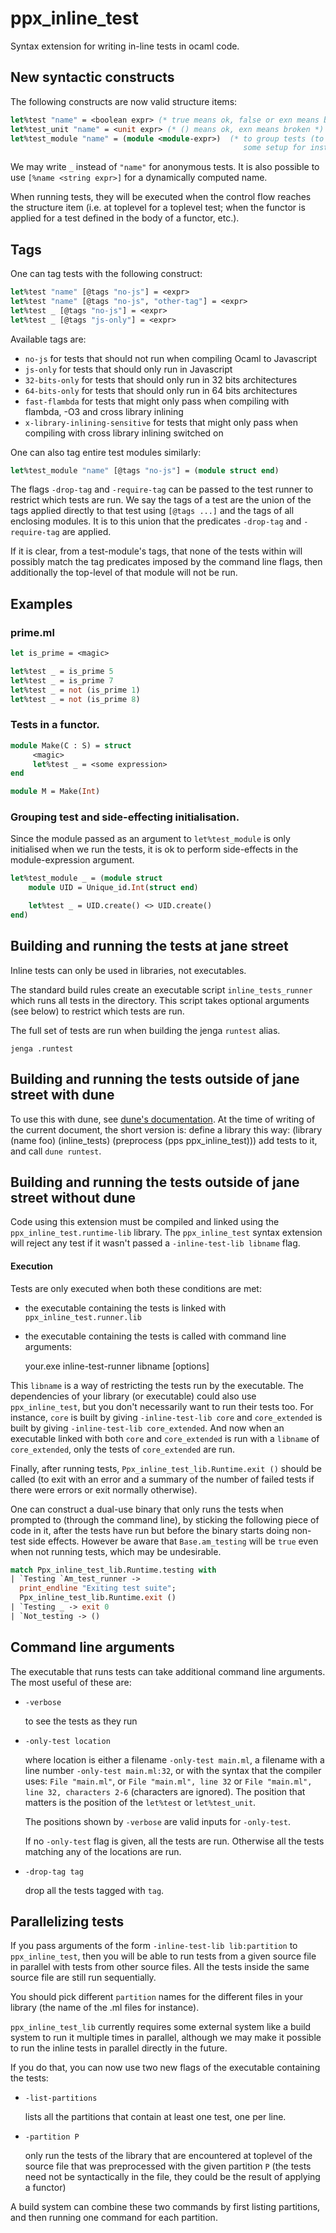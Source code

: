 ppx_inline_test
===============

Syntax extension for writing in-line tests in ocaml code.

New syntactic constructs
------------------------

The following constructs are now valid structure items:

```ocaml
let%test "name" = <boolean expr> (* true means ok, false or exn means broken *)
let%test_unit "name" = <unit expr> (* () means ok, exn means broken *)
let%test_module "name" = (module <module-expr>)  (* to group tests (to share
                                                    some setup for instance) *)
```

We may write `_` instead of `"name"` for anonymous tests. It is also possible to use
`[%name <string expr>]` for a dynamically computed name.


When running tests, they will be executed when the control flow reaches the structure item
(i.e. at toplevel for a toplevel test; when the functor is applied for a test defined in
the body of a functor, etc.).

Tags
----
One can tag tests with the following construct:

```ocaml
let%test "name" [@tags "no-js"] = <expr>
let%test "name" [@tags "no-js", "other-tag"] = <expr>
let%test _ [@tags "no-js"] = <expr>
let%test _ [@tags "js-only"] = <expr>
```

Available tags are:
*   `no-js` for tests that should not run when compiling Ocaml to Javascript
*   `js-only` for tests that should only run in Javascript
*   `32-bits-only` for tests that should only run in 32 bits architectures
*   `64-bits-only` for tests that should only run in 64 bits architectures
*   `fast-flambda` for tests that might only pass when compiling with flambda, -O3
    and cross library inlining
*   `x-library-inlining-sensitive` for tests that might only pass when compiling
    with cross library inlining switched on

One can also tag entire test modules similarly:

```ocaml
let%test_module "name" [@tags "no-js"] = (module struct end)
```

The flags `-drop-tag` and `-require-tag` can be passed to the test runner to restrict
which tests are run. We say the tags of a test are the union of the tags applied directly
to that test using `[@tags ...]` and the tags of all enclosing modules. It is to this
union that the predicates `-drop-tag` and `-require-tag` are applied.

If it is clear, from a test-module's tags, that none of the tests within will possibly
match the tag predicates imposed by the command line flags, then additionally the
top-level of that module will not be run.

Examples
--------

### prime.ml

```ocaml
let is_prime = <magic>

let%test _ = is_prime 5
let%test _ = is_prime 7
let%test _ = not (is_prime 1)
let%test _ = not (is_prime 8)
```

### Tests in a functor.

```ocaml
module Make(C : S) = struct
     <magic>
     let%test _ = <some expression>
end

module M = Make(Int)
```

### Grouping test and side-effecting initialisation.

Since the module passed as an argument to `let%test_module` is only initialised when we
run the tests, it is ok to perform side-effects in the module-expression argument.

```ocaml
let%test_module _ = (module struct
    module UID = Unique_id.Int(struct end)

    let%test _ = UID.create() <> UID.create()
end)
```

Building and running the tests at jane street
--------------------------------

Inline tests can only be used in libraries, not executables.

The standard build rules create an executable script `inline_tests_runner` which runs all
tests in the directory. This script takes optional arguments (see below) to restrict which
tests are run.

The full set of tests are run when building the jenga `runtest` alias.

    jenga .runtest

Building and running the tests outside of jane street with dune
----------------------------------------

To use this with dune, see [dune's documentation](https://dune.readthedocs.io/en/latest/tests.html).
At the time of writing of the current document, the short version is:
define a library this way:
    (library
     (name foo)
     (inline_tests)
     (preprocess (pps ppx_inline_test)))
add tests to it, and call `dune runtest`.

Building and running the tests outside of jane street without dune
----------------------------------------

Code using this extension must be compiled and linked using the
`ppx_inline_test.runtime-lib` library. The `ppx_inline_test` syntax extension will reject
any test if it wasn't passed a `-inline-test-lib libname` flag.

#### Execution

Tests are only executed when both these conditions are met:

- the executable containing the tests is linked with `ppx_inline_test.runner.lib`
- the executable containing the tests is called with command line arguments:

    your.exe inline-test-runner libname [options]

This `libname` is a way of restricting the tests run by the executable. The dependencies
of your library (or executable) could also use `ppx_inline_test`, but you don't
necessarily want to run their tests too. For instance, `core` is built by giving
`-inline-test-lib core` and `core_extended` is built by giving `-inline-test-lib
core_extended`. And now when an executable linked with both `core` and `core_extended` is
run with a `libname` of `core_extended`, only the tests of `core_extended` are run.

Finally, after running tests, `Ppx_inline_test_lib.Runtime.exit ()` should be called (to
exit with an error and a summary of the number of failed tests if there were errors or
exit normally otherwise).

One can construct a dual-use binary that only runs the tests when prompted to (through the
command line), by sticking the following piece of code in it, after the tests have run but
before the binary starts doing non-test side effects. However be aware that
`Base.am_testing` will be `true` even when not running tests, which may be undesirable.

```ocaml
match Ppx_inline_test_lib.Runtime.testing with
| `Testing `Am_test_runner ->
  print_endline "Exiting test suite";
  Ppx_inline_test_lib.Runtime.exit ()
| `Testing _ -> exit 0
| `Not_testing -> ()
```

Command line arguments
----------------------

The executable that runs tests can take additional command line arguments. The most useful
of these are:

*   `-verbose`

    to see the tests as they run

*   `-only-test location`

    where location is either a filename `-only-test main.ml`, a filename
    with a line number `-only-test main.ml:32`, or with the syntax that the
    compiler uses: `File "main.ml"`, or `File "main.ml", line 32` or `File "main.ml",
    line 32, characters 2-6` (characters are ignored).
    The position that matters is the position of the `let%test` or `let%test_unit`.

    The positions shown by `-verbose` are valid inputs for `-only-test`.

    If no `-only-test` flag is given, all the tests are
    run. Otherwise all the tests matching any of the locations are run.

*   `-drop-tag tag`
 
    drop all the tests tagged with `tag`.
    
Parallelizing tests
-------------------

If you pass arguments of the form `-inline-test-lib lib:partition` to `ppx_inline_test`,
then you will be able to run tests from a given source file in parallel with tests from
other source files. All the tests inside the same source file are still run sequentially.

You should pick different `partition` names for the different files in your library (the
name of the .ml files for instance).

`ppx_inline_test_lib` currently requires some external system like a build system to run
it multiple times in parallel, although we may make it possible to run the inline tests in
parallel directly in the future.

If you do that, you can now use two new flags of the executable containing the tests:

*   `-list-partitions`

    lists all the partitions that contain at least one test, one per line.

*   `-partition P`

    only run the tests of the library that are encountered at toplevel of the source file
    that was preprocessed with the given partition `P` (the tests need not be
    syntactically in the file, they could be the result of applying a functor)

A build system can combine these two commands by first listing partitions, and then
running one command for each partition.
